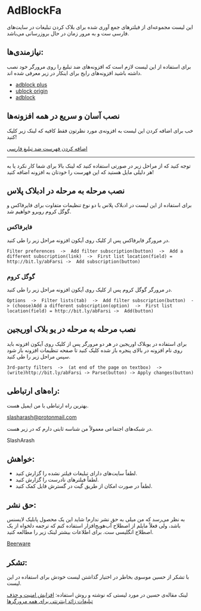 # AdBlockFa

این لیست مجموعه‌ای از فیلترهای جمع آوری شده برای بلاک کردن تبلیغات در سایت‌های فارسی ست و به مرور زمان در حال بروزرسانی می‌باشد.

## نیازمندی‌ها:

برای استفاده از این لیست لازم است که افزونه‌های ضد تبلیغ را روی مرورگر خود نصب داشته باشید افزونه‌های رایج برای اینکار در زیر معرفی شده اند.

- [adblock plus](https://adblockplus.org/)
- [ublock origin](https://github.com/gorhill/uBlock/)
- [adblock](https://getadblock.com/)
## نصب آسان و سریع در همه افزونه‌ها
خب برای اضافه کردن این لیست به افزونه‌ی مورد نظرتون فقط کافیه که لینک زیر کلیک کنید!

[اضافه کردن فهرست ضد تبلیغ فارسی](abp:subscribe?location=https://cdn.rawgit.com/SlashArash/adblockfa/master/adblockfa.txt&title=AdBlockFarsi)

---
توجه کنید که از مراحل زیر در صورتی استفاده کنید که لینک بالا برای شما کار نکرد یا به هر دلیلی مایل هستید که این فهرست را خودتان به افزونه اضافه کنید!
## نصب مرحله به مرحله در ادبلاک پلاس
برای استفاده از این لیست در ادبلاک پلاس با دو نوع تنظیمات متفاوت برای فایرفاکس و گوگل کروم روبرو خواهیم شد.

### فایرفاکس
در مرورگر فایرفاکس پس از کلیک روی آیکون افزونه مراحل زیر را طی کنید.

	Filter preferences  ->  Add filter subscription(button)  ->  Add a different subscription(link)  ->  First list location(field) = http://bit.ly/abFarsi ->  Add subscription(button)
### گوگل کروم
در مرورگر گوگل کروم پس از کلیک روی آیکون افزونه مراحل زیر را طی کنید.

	Options  ->  Filter lists(tab)  ->  Add filter subscription(button)  -> (choose)Add a different subscription(option)  ->  First list location(field) = http://bit.ly/abFarsi ->  Add(button)
## نصب مرحله به مرحله در یو بلاک اوریجین
برای استفاده در یوبلاک اوریجین در هر دو مرورگر پس از کلیک روی آیکون افزونه باید روی نام افزونه در بالای پنجره باز شده کلیک کنید تا صفحه تنظیمات افزونه باز شود سپس مراحل زیر را طی کنید.

	3rd-party filters  ->  (at end of the page on textbox)  ->  (write)http://bit.ly/abFarsi -> Parse(button) -> Apply changes(button)


## راه‌های ارتباطی:

بهترین راه ارتباطی با من ایمیل هست.

slasharash@protonmail.com

در شبکه‌های اجتماعی معمولاً من شناسه ثابتی دارم که در زیر هست.

SlashArash

## خواهش:

- لطفاً سایت‌های دارای تبلیغات فیلتر نشده را گزارش کنید.
- لطفاً فیلترهای نادرست را گزارش کنید.
- لطفاً در صورت امکان از طریق گیت در گسترش فایل کمک کنید.

## حق نشر:
به نظر می‌رسد که من میلی به حق نشر ندارم! شاید این یک محصول پابلیک لایسنس باشد، ولی فعلاً مایلم از اصطلاح آب‌هویج‌افزار استفاده کنم که ترجمه دلخواه از یک اصطلاح انگلیسی ست. برای اطلاعات بیشتر لینک زیر را مطالعه کنید.

[Beerware](https://en.wikipedia.org/wiki/Beerware)

## تشکر:
با تشکر از حسین موسوی بخاطر در اختیار گذاشتن لیست خودش برای استفاده در این لیست.

لینک مقاله‌ی حسین در مورد لیستی که نوشته و روش استفاده: 
[افزایش امنیت و حذف تبلیغات زائد اینترنتی برای همه مرورگرها](http://secureweb.persianblog.ir/post/19/)